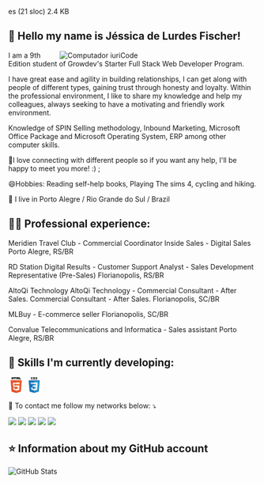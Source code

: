 es (21 sloc) 2.4 KB

## 💜 Hello my name is <strong>Jéssica de Lurdes Fischer!</strong>

<img src="https://raw.githubusercontent.com/MicaelliMedeiros/micaellimedeiros/master/image/computer-illustration.png" min-width="400px" max-width="400px" width="400px" align= "right" alt="Computador iuriCode">

<p align="esquerda">
I am a 9th Edition student of Growdev's Starter Full Stack Web Developer Program.

I have great ease and agility in building relationships, I can get along with people of different types, gaining trust through honesty and loyalty. Within the professional environment, I like to share my knowledge and help my colleagues, always seeking to have a motivating and friendly work environment.

</p>
<p>Knowledge of SPIN Selling methodology, Inbound Marketing, Microsoft Office Package and Microsoft Operating System, ERP among other computer skills.</p>

<p>💬I love connecting with different people so if you want any help, I'll be happy to meet you more! :) ;</p>
<p>😄Hobbies: Reading self-help books, Playing The sims 4, cycling and hiking.</p>
<p>🏡 I live in Porto Alegre / Rio Grande do Sul / Brazil</p>

## 👨‍💻 Professional experience:

<p>Meridien Travel Club -
Commercial Coordinator
Inside Sales - Digital Sales
Porto Alegre, RS/BR</p>

<p>RD Station
Digital Results -
Customer Support Analyst -
Sales Development Representative (Pre-Sales)
Florianopolis, RS/BR</p>
<p>AltoQi Technology AltoQi Technology -
Commercial Consultant - After Sales. Commercial Consultant - After Sales.
Florianopolis, SC/BR</p>
<p>MLBuy -
E-commerce seller
Florianopolis, SC/BR</p>
<p>Convalue Telecommunications and Informatica -
Sales assistant
Porto Alegre, RS/BR</p>

## 🚀 Skills I'm currently developing:

<code><img height="32" src="https://raw.githubusercontent.com/github/explore/80688e429a7d4ef2fca1e82350fe8e3517d3494d/topics/html/html.png" alt="HTML5"/></code>
<code><img height="32" src="https://raw.githubusercontent.com/github/explore/80688e429a7d4ef2fca1e82350fe8e3517d3494d/topics/css/css.png" alt="CSS"/></code>

<p align="esquerda">
  💌 To contact me follow my networks below: ⤵️
</p>

<p align="esquerda">
  <a href="mailto:jessicadelfischer@gmail.com" alt="Gmail">
  <img src="https://img.shields.io/badge/-Gmail-FF0000?style=flat-square&labelColor=FF0000&logo=gmail&logoColor=white&link=LINK-DO-SEU-EMAIL" /></a>

  <a href="https://www.linkedin.com/in/jessicadelurdesfischer/" alt="Linkedin">
  <img src="https://img.shields.io/badge/-Linkedin-0e76a8?style=flat-square&logo=Linkedin&logoColor=white&link=LINK-DO-SEU-LINKEDIN" /></a>

  <a href="(https://api.whatsapp.com/send?phone=5551991523667&text=Ol%C3%A1%20)" alt="WhatsApp">
  <img src="https://img.shields.io/badge/-WhatsApp-25d366?style=flat-square&labelColor=25d366&logo=whatsapp&logoColor=white&link=API-DO-SEU-WHATSAPP"/></a>

  <a href="https://www.facebook.com/profile.php?id=100001106389794" alt="Facebook">
  <img src="https://img.shields.io/badge/-Facebook-3b5998?style=flat-square&labelColor=3b5998&logo=facebook&logoColor=white&link=LINK-DO-SEU-FACEBOOK"/></a>

  <a href="https://www.instagram.com/fischerjessy/" alt="Instagram">
  <img src="https://img.shields.io/badge/-Instagram-DF0174?style=flat-square&labelColor=DF0174&logo=instagram&logoColor=white&link=LINK-DO-SEU-INSTAGRAM"/></a>
</p>

## ⭐ Information about my GitHub account

![GitHub Stats](https://github-readme-stats.vercel.app/api?username=Jessicadelfischer&show_icons=true)
